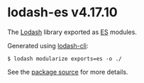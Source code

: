 # lodash-es v4.17.10

The [Lodash](https://lodash.com/) library exported as [ES](http://www.ecma-international.org/ecma-262/6.0/) modules.

Generated using [lodash-cli](https://www.npmjs.com/package/lodash-cli):
```shell
$ lodash modularize exports=es -o ./
```

See the [package source](https://github.com/lodash/lodash/tree/4.17.10-es) for more details.
